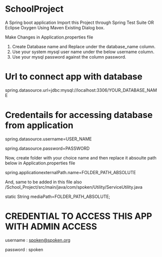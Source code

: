 # SchoolProject
A Spring boot application
Import this Project through Spring Test Suite OR Eclipse Oxygen Using Maven Existing Dialog box.

Make Changes in Application.properties file

 1. Create Database name and Replace under the database_name column.
 2. Use your system mysql user name under the below username column.
 3. Use your mysql password against the column password.
 
# Url to connect app with database
spring.datasource.url=jdbc:mysql://localhost:3306/YOUR_DATABASE_NAME


# Credentails for accessing database from application
spring.datasource.username=USER_NAME

spring.datasource.password=PASSWORD

Now, create folder with your choice name and then replace it absoulte path below in Application.properties file

spring.applicationexternalPath.name=FOLDER_PATH_ABSOLUTE

And, same to be added in this file also /School_Project/src/main/java/com/spoken/Utility/ServiceUtility.java

static String mediaPath=FOLDER_PATH_ABSOLUTE;

# CREDENTIAL TO ACCESS THIS APP WITH ADMIN ACCESS
username : spoken@spoken.org

password : spoken
